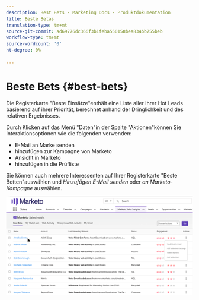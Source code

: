 ```yaml
---
description: Best Bets - Marketing Docs - Produktdokumentation
title: Beste Betas
translation-type: tm+mt
source-git-commit: ad69776dc366f3b1feba550158bea834bb755beb
workflow-type: tm+mt
source-wordcount: '0'
ht-degree: 0%

---
```



# Beste Bets {#best-bets}

Die Registerkarte &quot;Beste Einsätze&quot;enthält eine Liste aller Ihrer Hot Leads basierend auf ihrer Priorität, berechnet anhand der Dringlichkeit und des relativen Ergebnisses.

Durch Klicken auf das Menü &quot;Daten&quot;in der Spalte &quot;Aktionen&quot;können Sie Interaktionsoptionen wie die folgenden verwenden:

* E-Mail an Marke senden
* hinzufügen zur Kampagne von Marketo
* Ansicht in Marketo
* hinzufügen in die Prüfliste

Sie können auch mehrere Interessenten auf Ihrer Registerkarte &quot;Beste Betten&quot;auswählen und _Hinzufügen E-Mail senden_ oder _an Marketo-Kampagne_ auswählen.

![](assets/best-bets-1.png)
